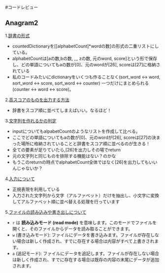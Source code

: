 #コードレビュー

## Anagram2

1.[辞書の形式](https://github.com/Rei-0a/STEP/blob/main/01_Anagram/Anagram_02.py#L31)

* countedDictionaryを[[alphabetCount]*wordの数]の形式の二重リストにしている。
* alphabetCountは[aの数,bの数, ,,, zの数, 元のword, score]という形で保存し、どの単語についてもaの数が[0]、元のwordが[26], scoreは[27]に格納されている
* 私のコードみたいにdictionaryをいくつも作ることなく(sort_word <-> word, sort_word <-> score, sort_word <-> counter) 一つだけにまとめられる(counter <-> word <-> score)。

2.[高スコアのものを出力する方法](https://github.com/Rei-0a/STEP/blob/main/01_Anagram/Anagram_02.py#L47)
* 辞書をスコア順に並べてしまえばいい。なるほど！

3.[文字列を作れるかの判定](https://github.com/Rei-0a/STEP/blob/main/01_Anagram/Anagram_02.py#L52)
* inputについてもalpabetCountのようなリストを作成して比べる。
* ここでどの単語についてもaの数が[0]、元のwordが[26], scoreは[27]の決まった場所に格納されていることと辞書をスコア順に並べるのが生きる！
* 全ての要素が足りていたら,[26]を出力しその場でreturn
* 元の文字列と同じものを排除する機能はない？のかな
* もうこのreturnの時点でalphabetCount全体ではなく[26]を出力してもいいんじゃないか？

4.[入力について](https://github.com/Rei-0a/STEP/blob/main/01_Anagram/Anagram_02.py#L84)
* 正規表現を利用している
* 入力された文字列から文字（アルファベット）だけを抽出し、小文字に変換してアルファベット順に並べ替える処理を行っています

5.[ファイルの読み込みや書き出しについて](https://github.com/Rei-0a/STEP/blob/main/01_Anagram/Anagram_02.py#L25)
* `r` は **読み込みモード (read mode)** を意味します。このモードでファイルを開くと、そのファイルからデータを読み取ることができます。
* `w` (書き込みモード): ファイルにデータを書き込みます。ファイルが存在しない場合は新しく作成され、すでに存在する場合は内容がすべて上書きされます。
* `a` (追記モード): ファイルにデータを追記します。ファイルが存在しない場合は新しく作成され、すでに存在する場合は既存の内容の末尾にデータが追加されます。

